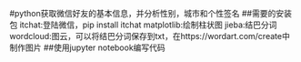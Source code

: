 #python获取微信好友的基本信息，并分析性别，城市和个性签名
##需要的安装包
itchat:登陆微信，pip install itchat
matplotlib:绘制柱状图
jieba:结巴分词
wordcloud:图云，可以将结巴分词保存到txt，在https://wordart.com/create中制作图片
##使用jupyter notebook编写代码